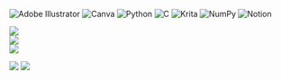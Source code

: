 
![Adobe Illustrator](https://img.shields.io/badge/adobe%20illustrator-%23FF9A00.svg?style=flat&logo=adobe%20illustrator&logoColor=white)  ![Canva](https://img.shields.io/badge/Canva-%2300C4CC.svg?style=flat&logo=Canva&logoColor=white)  ![Python](https://img.shields.io/badge/python-3670A0?style=flat&logo=python&logoColor=ffdd54) ![C](https://img.shields.io/badge/c-%2300599C.svg?style=flat&logo=c&logoColor=white)  ![Krita](https://img.shields.io/badge/Krita-203759?style=flat&logo=krita&logoColor=EEF37B) ![NumPy](https://img.shields.io/badge/numpy-%23013243.svg?style=flat&logo=numpy&logoColor=white) ![Notion](https://img.shields.io/badge/Notion-%23000000.svg?style=flat&logo=notion&logoColor=white) 

![](https://github-readme-stats.vercel.app/api?username=Mona-17&theme=onedark&hide_border=false&include_all_commits=false&count_private=true)<br/>
![](https://nirzak-streak-stats.vercel.app/?user=Mona-17&theme=onedark&hide_border=false)<br/>
![](https://github-readme-stats.vercel.app/api/top-langs/?username=Mona-17&theme=onedark&hide_border=false&include_all_commits=false&count_private=true&layout=compact)

![](https://github-contributor-stats.vercel.app/api?username=Mona-17&limit=5&theme=onedark&combine_all_yearly_contributions=true)
![](https://quotes-github-readme.vercel.app/api?type=horizontal&theme=gruvbox)
<!-- Proudly created with GPRM ( https://gprm.itsvg.in ) -->
